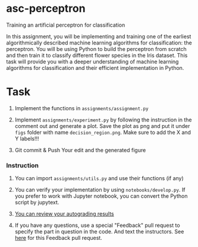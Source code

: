 # asc-perceptron
Training an artificial perceptron for classification

In this assignment, you will be implementing and training one of the earliest algorithmically described machine learning algorithms for classification: the perceptron. You will be using Python to build the perceptron from scratch and then train it to classify different flower species in the Iris dataset. This task will provide you with a deeper understanding of machine learning algorithms for classification and their efficient implementation in Python.


# Task

1. Implement the functions in `assignments/assignment.py`

2. Implement `assignments/experiment.py` by following the instruction in the comment out and generate a plot. Save the plot as png and put it under `figs` folder with name `decision_region.png`. Make sure to add the X and Y labels!!!

3. Git commit & Push Your edit and the generated figure


### Instruction

1. You can import `assignments/utils.py` and use their functions (if any)

1. You can verify your implementation by using `notebooks/develop.py`. If you prefer to work with Jupyter notebook, you can convert the Python script by jupytext. 

2. [You can review your autograding results](https://docs.github.com/en/education/manage-coursework-with-github-classroom/learn-with-github-classroom/view-autograding-results)

3. If you have any questions, use a special "Feedback" pull request to specify the part in question in the code. And text the instructors. See [here](https://docs.github.com/en/education/manage-coursework-with-github-classroom/teach-with-github-classroom/leave-feedback-with-pull-requests) for this Feedback pull request.
